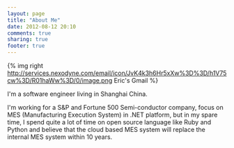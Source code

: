 ```yaml
---
layout: page
title: "About Me"
date: 2012-08-12 20:10
comments: true
sharing: true
footer: true
---
```

{% img right http://services.nexodyne.com/email/icon/JvK4k3h6Hr5xXw%3D%3D/h1V75cw%3D/R01haWw%3D/0/image.png Eric's Gmail %}

I'm a software engineer living in Shanghai China.

I'm working for a S&P and Fortune 500 Semi-conductor company, focus on MES (Manufacturing Execution System) in .NET platform, but in my spare time, I spend quite a lot of time on open source language like Ruby and Python and believe that the cloud based MES system will replace the internal MES system within 10 years.